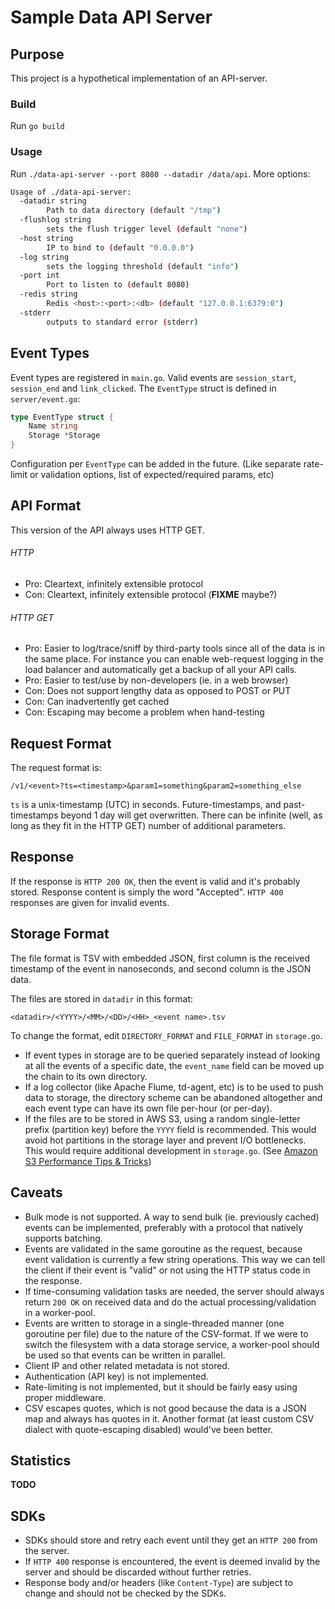# Sample Data API Server

## Purpose

This project is a hypothetical implementation of an 
API-server.

### Build

Run `go build`

### Usage

Run `./data-api-server --port 8080 --datadir /data/api`. More options:

```bash
Usage of ./data-api-server:
  -datadir string
       	Path to data directory (default "/tmp")
  -flushlog string
       	sets the flush trigger level (default "none")
  -host string
       	IP to bind to (default "0.0.0.0")
  -log string
       	sets the logging threshold (default "info")
  -port int
       	Port to listen to (default 8080)
  -redis string
       	Redis <host>:<port>:<db> (default "127.0.0.1:6379:0")
  -stderr
       	outputs to standard error (stderr)
```

## Event Types
Event types are registered in `main.go`. Valid events are `session_start`, `session_end` and `link_clicked`. The `EventType` struct is defined in `server/event.go`:
```go
type EventType struct {
	Name string
	Storage *Storage
}
```
Configuration per `EventType` can be added in the future. (Like separate rate-limit or validation options, list of expected/required params, etc)


## API Format

This version of the API always uses HTTP GET.

###### HTTP
  - Pro: Cleartext, infinitely extensible protocol
  - Con: Cleartext, infinitely extensible protocol (**FIXME** maybe?)

###### HTTP GET
  - Pro: Easier to log/trace/sniff by third-party tools since all of the data is in the same place. For instance you can enable web-request logging in the load balancer and automatically get a backup of all your API calls.
  - Pro: Easier to test/use by non-developers (ie. in a web browser)
  - Con: Does not support lengthy data as opposed to POST or PUT
  - Con: Can inadvertently get cached
  - Con: Escaping may become a problem when hand-testing

## Request Format
The request format is:
```
/v1/<event>?ts=<timestamp>&param1=something&param2=something_else
```

`ts` is a unix-timestamp (UTC) in seconds. Future-timestamps, and past-timestamps beyond 1 day will get overwritten. There can be infinite (well, as long as they fit in the HTTP GET) number of additional parameters.

## Response
If the response is `HTTP 200 OK`, then the event is valid and it's probably stored. Response content is simply the word "Accepted". `HTTP 400` responses are given for invalid events. 


## Storage Format

The file format is TSV with embedded JSON, first column is the received timestamp of the event in nanoseconds, and second column is the JSON data.

The files are stored in `datadir` in this format:

```
<datadir>/<YYYY>/<MM>/<DD>/<HH>_<event name>.tsv
```

To change the format, edit `DIRECTORY_FORMAT` and `FILE_FORMAT` in `storage.go`.

- If event types in storage are to be queried separately instead of looking at all the events of a specific date, the `event_name` field can be moved up the chain to its own directory.
- If a log collector (like Apache Flume, td-agent, etc) is to be used to push data to storage, the directory scheme can be abandoned altogether and each event type can have its own file per-hour (or per-day).
- If the files are to be stored in AWS S3, using a random single-letter prefix (partition key) before the `YYYY` field is recommended. This would avoid hot partitions in the storage layer and prevent I/O bottlenecks. This would require additional development in `storage.go`. (See [Amazon S3 Performance Tips & Tricks](https://aws.amazon.com/blogs/aws/amazon-s3-performance-tips-tricks-seattle-hiring-event/)) 



## Caveats
- Bulk mode is not supported. A way to send bulk (ie. previously cached) events can be implemented, preferably with a protocol that natively supports batching.
- Events are validated in the same goroutine as the request, because event validation is currently a few string operations. This way we can tell the client if their event is "valid" or not using the HTTP status code in the response.
- If time-consuming validation tasks are needed, the server should always return `200 OK` on received data and do the actual processing/validation in a worker-pool.
- Events are written to storage in a single-threaded manner (one goroutine per file) due to the nature of the CSV-format. If we were to switch the filesystem with a data storage service, a worker-pool should be used so that events can be written in parallel.
- Client IP and other related metadata is not stored.
- Authentication (API key) is not implemented.
- Rate-limiting is not implemented, but it should be fairly easy using proper middleware.
- CSV escapes quotes, which is not good because the data is a JSON map and always has quotes in it. Another format (at least custom CSV dialect with quote-escaping disabled) would've been better.


## Statistics
**TODO**

## SDKs
- SDKs should store and retry each event until they get an `HTTP 200` from the server.
- If `HTTP 400` response is encountered, the event is deemed invalid by the server and should be discarded without further retries.
- Response body and/or headers (like `Content-Type`) are subject to change and should not be checked by the SDKs.

